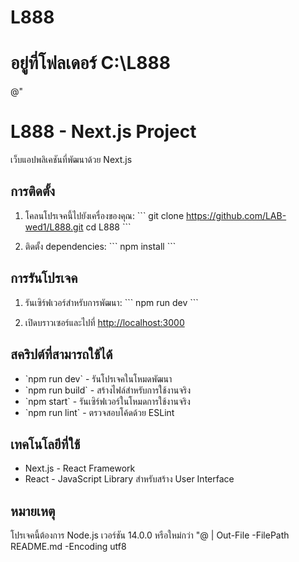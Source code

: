 # L888

# อยู่ที่โฟลเดอร์ C:\L888
@"
# L888 - Next.js Project

เว็บแอปพลิเคชันที่พัฒนาด้วย Next.js

## การติดตั้ง

1. โคลนโปรเจคนี้ไปยังเครื่องของคุณ:
\`\`\`
git clone https://github.com/LAB-wed1/L888.git
cd L888
\`\`\`

2. ติดตั้ง dependencies:
\`\`\`
npm install
\`\`\`

## การรันโปรเจค

1. รันเซิร์ฟเวอร์สำหรับการพัฒนา:
\`\`\`
npm run dev
\`\`\`

2. เปิดบราวเซอร์และไปที่ [http://localhost:3000](http://localhost:3000)

## สคริปต์ที่สามารถใช้ได้

- \`npm run dev\` - รันโปรเจคในโหมดพัฒนา
- \`npm run build\` - สร้างไฟล์สำหรับการใช้งานจริง
- \`npm start\` - รันเซิร์ฟเวอร์ในโหมดการใช้งานจริง
- \`npm run lint\` - ตรวจสอบโค้ดด้วย ESLint

## เทคโนโลยีที่ใช้

- Next.js - React Framework
- React - JavaScript Library สำหรับสร้าง User Interface

## หมายเหตุ

โปรเจคนี้ต้องการ Node.js เวอร์ชัน 14.0.0 หรือใหม่กว่า
"@ | Out-File -FilePath README.md -Encoding utf8